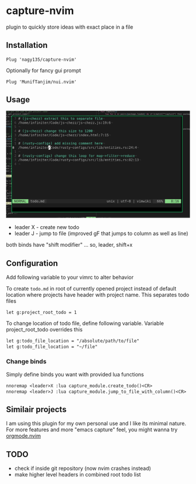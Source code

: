 # capture-nvim

plugin to quickly store ideas with exact place in a file

## Installation
```
Plug 'nagy135/capture-nvim'
```
Optionally for fancy gui prompt
```
Plug 'MunifTanjim/nui.nvim'
```

## Usage
![demo](demo_todo_list.png)

+ leader X - create new todo
+ leader J - jump to file (improved gF that jumps to column as well as line)

both binds have "shift modifier" ... so, leader, shift+x

## Configuration

Add following variable to your vimrc to alter behavior

To create `todo.md` in root of currently opened project
instead of default location where projects have header
with project name. This separates todo files
```
let g:project_root_todo = 1
```

To change location of todo file, define following variable.
Variable project_root_todo overrides this
```
let g:todo_file_location = "/absolute/path/to/file"
let g:todo_file_location = "~/file"
```

### Change binds
Simply define binds you want with provided lua functions
```
nnoremap <leader>X :lua capture_module.create_todo()<CR>
nnoremap <leader>J :lua capture_module.jump_to_file_with_column()<CR>
```

## Similair projects
I am using this plugin for my own personal use and I like its minimal nature.
For more features and more "emacs capture" feel, you might wanna try [orgmode.nvim](https://github.com/kristijanhusak/orgmode.nvim)

## TODO
+ check if inside git repository (now nvim crashes instead)
+ make higher level headers in combined root todo list
